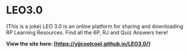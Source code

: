 # LEO3.0
(This is a joke) LEO 3.0 is an online platform for sharing and downloading RP Learning Resources. Find all the 6P, RJ and Quiz Answers here!

**View the site here: [https://yjjcoolcool.github.io/LEO3.0/]**
